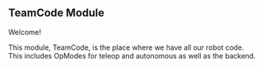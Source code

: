## TeamCode Module

Welcome!

This module, TeamCode, is the place where we have all our robot code. This includes OpModes
for teleop and autonomous as well as the backend.
